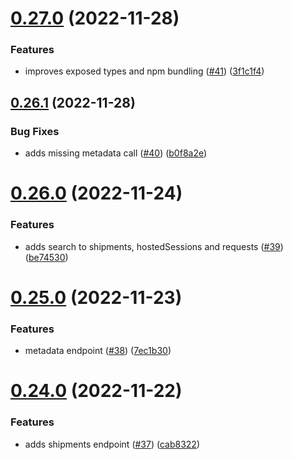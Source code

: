 # [0.27.0](https://github.com/artaio/arta-node/compare/v0.26.1...v0.27.0) (2022-11-28)


### Features

* improves exposed types and npm bundling ([#41](https://github.com/artaio/arta-node/issues/41)) ([3f1c1f4](https://github.com/artaio/arta-node/commit/3f1c1f433c88b5d7e3c6545fb07d0cf9e2d96f8d))



## [0.26.1](https://github.com/artaio/arta-node/compare/v0.26.0...v0.26.1) (2022-11-28)


### Bug Fixes

* adds missing metadata call ([#40](https://github.com/artaio/arta-node/issues/40)) ([b0f8a2e](https://github.com/artaio/arta-node/commit/b0f8a2ec5bde6d81c9ff52c52621dabebb354a42))



# [0.26.0](https://github.com/artaio/arta-node/compare/v0.25.0...v0.26.0) (2022-11-24)


### Features

* adds search to shipments, hostedSessions and requests ([#39](https://github.com/artaio/arta-node/issues/39)) ([be74530](https://github.com/artaio/arta-node/commit/be745302eae352238b9db0943809afcdfd37874a))



# [0.25.0](https://github.com/artaio/arta-node/compare/v0.24.0...v0.25.0) (2022-11-23)


### Features

* metadata endpoint ([#38](https://github.com/artaio/arta-node/issues/38)) ([7ec1b30](https://github.com/artaio/arta-node/commit/7ec1b30ceb7d7dae328c0b7039e64cbacf53aa12))



# [0.24.0](https://github.com/artaio/arta-node/compare/v0.23.0...v0.24.0) (2022-11-22)


### Features

* adds shipments endpoint ([#37](https://github.com/artaio/arta-node/issues/37)) ([cab8322](https://github.com/artaio/arta-node/commit/cab8322a601c527f214cb10b4487398c71b33edc))



